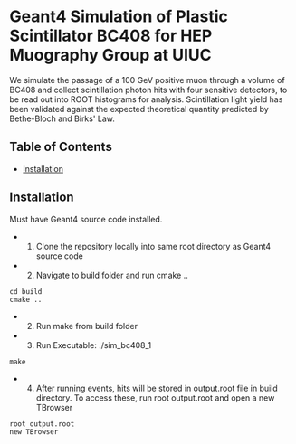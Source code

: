 # Geant4 Simulation of Plastic Scintillator BC408 for HEP Muography Group at UIUC

We simulate the passage of a 100 GeV positive muon through a volume of BC408 and collect scintillation photon hits with four sensitive detectors, to be read out into ROOT histograms for analysis. Scintillation light yield has been validated against the expected theoretical quantity predicted by Bethe-Bloch and Birks' Law.

## Table of Contents
- [Installation](#installation)

## Installation

Must have Geant4 source code installed. 
*    1. Clone the repository locally into same root directory as Geant4 source code
*    2. Navigate to build folder and run cmake ..
```
cd build
cmake ..
```
*    2. Run make from build folder
*    3. Run Executable: ./sim_bc408_1
```
make
```
*    4. After running events, hits will be stored in output.root file in build directory. To access these, run root output.root and open a new TBrowser
```
root output.root
new TBrowser
```